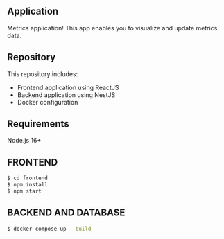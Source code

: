 ## Application

Metrics application! This app enables you to visualize and update metrics data.

## Repository

This repository includes:
- Frontend application using ReactJS
- Backend application using NestJS
- Docker configuration

## Requirements

Node.js 16+


## FRONTEND

```bash
$ cd frontend
$ npm install
$ npm start
```

## BACKEND AND DATABASE

```bash
$ docker compose up --build
```
